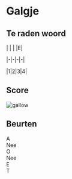 # Galgje

## Te raden woord

| | | |E|

|-|-|-|-|

|1|2|3|4|

## Score
![gallow](./images/3.png)

## Beurten 

A  
Nee  
O  
Nee  
E  
T  